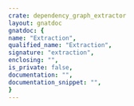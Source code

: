 ```yaml
---
crate: dependency_graph_extractor
layout: gnatdoc
gnatdoc: {
name: "Extraction",
qualified_name: "Extraction",
signature: "extraction",
enclosing: "",
is_private: false,
documentation: "",
documentation_snippet: "",
}
---
```

